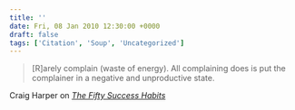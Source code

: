 ```yaml
---
title: ''
date: Fri, 08 Jan 2010 12:30:00 +0000
draft: false
tags: ['Citation', 'Soup', 'Uncategorized']
---
```


> \[R\]arely complain (waste of energy). All complaining does is put the complainer in a negative and unproductive state.

Craig Harper on _[The Fifty Success Habits](http://www.craigharper.com.au/productivity/the-fifty-success-habits/)_